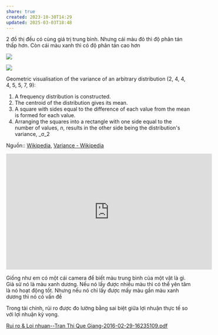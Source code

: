 ```yaml
---
share: true
created: 2023-10-30T14:29
updated: 2025-03-03T18:48
---
```

2 đồ thị đều có cùng giá trị trung bình. Nhưng cái màu đỏ thì độ phân tán thấp hơn. Còn cái màu xanh thì có độ phân tán cao hơn

![](https://upload.wikimedia.org/wikipedia/commons/thumb/f/f9/Comparison_standard_deviations.svg/1280px-Comparison_standard_deviations.svg.png)


![](https://upload.wikimedia.org/wikipedia/commons/thumb/6/64/Variance_visualisation.svg/220px-Variance_visualisation.svg.png)

Geometric visualisation of the variance of an arbitrary distribution (2, 4, 4, 4, 5, 5, 7, 9):

1. A frequency distribution is constructed.
2. The centroid of the distribution gives its mean.
3. A square with sides equal to the difference of each value from the mean is formed for each value.
4. Arranging the squares into a rectangle with one side equal to the number of values, _n_, results in the other side being the distribution's variance, _σ_2

Nguồn:: [Wikipedia](../../../../%E2%9C%8D%EF%B8%8FL%E1%BA%ADp%20tr%C3%ACnh/%CE%9E%20Ngu%E1%BB%93n%20v%C3%A0%20t%C3%A0i%20nguy%C3%AAn%20h%E1%BB%97%20tr%E1%BB%A3/%CE%9E%20Ngu%E1%BB%93n/Wikipedia.md), [Variance - Wikipedia](https://en.wikipedia.org/wiki/Variance)

<iframe width="560" height="315" src="https://www.youtube.com/embed/x0rmUXWtSS8?si=lB9CNobgHKWjcPNJ" title="YouTube video player" frameborder="0" allow="accelerometer; autoplay; clipboard-write; encrypted-media; gyroscope; picture-in-picture; web-share" referrerpolicy="strict-origin-when-cross-origin" allowfullscreen></iframe>

Giống như em có một cái camera để biết màu trung bình của một vật là gì. Giả sử nó là màu xanh dương. Nếu nó lấy được nhiều màu thì có thể yên tâm là nó hoạt động tốt. Nhưng nếu nó chỉ lấy được mấy màu gần màu xanh dương thì nó có vấn đề

Trong tài chính, rủi ro được đo lường bằng sai biệt giữa lợi nhuận thực tế so với lợi nhuận kỳ vọng.

[Rui ro & Loi nhuan--Tran Thi Que Giang-2016-02-29-16235109.pdf](https://fsppm.fulbright.edu.vn/cache/MPP8-531-L06V-Rui%20ro%20&%20Loi%20nhuan--Tran%20Thi%20Que%20Giang-2016-02-29-16235109.pdf)
